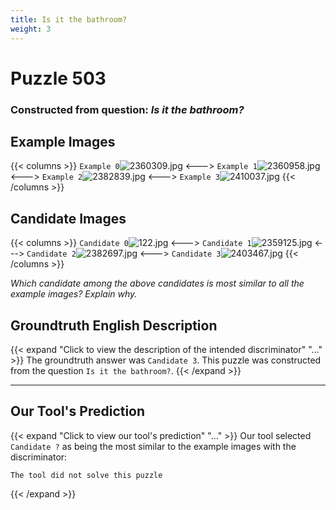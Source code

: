 ```yaml
---
title: Is it the bathroom?
weight: 3
---
```


# Puzzle 503
### Constructed from question: _Is it the bathroom?_


## Example Images
{{< columns >}}
`Example 0`![2360309.jpg](/gqa_images/2360309.jpg)
<--->
`Example 1`![2360958.jpg](/gqa_images/2360958.jpg)
<--->
`Example 2`![2382839.jpg](/gqa_images/2382839.jpg)
<--->
`Example 3`![2410037.jpg](/gqa_images/2410037.jpg)
{{< /columns >}}

## Candidate Images
{{< columns >}}
`Candidate 0`![122.jpg](/gqa_images/122.jpg)
<--->
`Candidate 1`![2359125.jpg](/gqa_images/2359125.jpg)
<--->
`Candidate 2`![2382697.jpg](/gqa_images/2382697.jpg)
<--->
`Candidate 3`![2403467.jpg](/gqa_images/2403467.jpg)
{{< /columns >}}

*Which candidate among the above candidates is most similar to all the example images? Explain why.*

## Groundtruth English Description

{{< expand "Click to view the description of the intended discriminator" "..." >}}
The groundtruth answer was `Candidate 3`. This puzzle was constructed from the question `Is it the bathroom?`.
{{< /expand >}}

---

## Our Tool's Prediction

{{< expand "Click to view our tool's prediction" "..." >}}
Our tool selected `Candidate ?` as being the most similar to the example images with the discriminator:
```plaintext
The tool did not solve this puzzle
```
{{< /expand >}}
